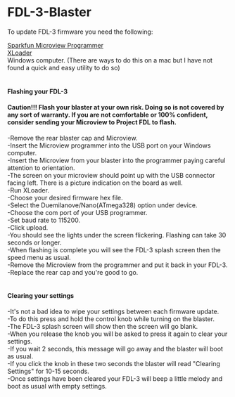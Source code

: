 # FDL-3-Blaster

To update FDL-3 firmware you need the following:

[Sparkfun Microview Programmer](https://www.sparkfun.com/products/12924)<br/>
[XLoader](http://xloader.russemotto.com/)<br/>
Windows computer. (There are ways to do this on a mac but I have not found a quick and easy utility to do so)<br/>
<br/>
#### Flashing your FDL-3</br>
#### Caution!!! Flash your blaster at your own risk. Doing so is not covered by any sort of warranty. If you are not comfortable or 100% confident, consider sending your Microview to Project FDL to flash.</br>
-Remove the rear blaster cap and Microview. <br/>
-Insert the Microview programmer into the USB port on your Windows computer. <br/>
-Insert the Microview from your blaster into the programmer paying careful attention to orientation.<br/>
-The screen on your microview should point up with the USB connector facing left. There is a picture indication on the board as well.<br/>
-Run XLoader. <br/>
-Choose your desired firmware hex file. <br/>
-Select the Duemilanove/Nano(ATmega328) option under device.<br/>
-Choose the com port of your USB programmer.<br/>
-Set baud rate to 115200.<br/>
-Click upload.<br/>
-You should see the lights under the screen flickering. Flashing can take 30 seconds or longer.<br/>
-When flashing is complete you will see the FDL-3 splash screen then the speed menu as usual.<br/>
-Remove the Microview from the programmer and put it back in your FDL-3.<br/>
-Replace the rear cap and you're good to go.<br/>
<br/>
#### Clearing your settings</br>
-It's not a bad idea to wipe your settings between each firmware update.<br/>
-To do this press and hold the control knob while turning on the blaster.<br/>
-The FDL-3 splash screen will show then the screen will go blank.<br/>
-When you release the knob you will be asked to press it again to clear your settings.<br/>
-If you wait 2 seconds, this message will go away and the blaster will boot as usual.<br/>
-If you click the knob in these two seconds the blaster will read "Clearing Settings" for 10-15 seconds.<br/>
-Once settings have been cleared your FDL-3 will beep a little melody and boot as usual with empty settings.<br/>
